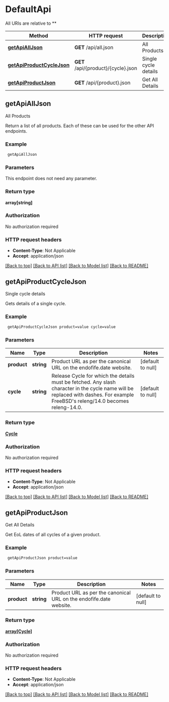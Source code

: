 # DefaultApi

All URIs are relative to **

Method | HTTP request | Description
------------- | ------------- | -------------
[**getApiAllJson**](DefaultApi.md#getApiAllJson) | **GET** /api/all.json | All Products
[**getApiProductCycleJson**](DefaultApi.md#getApiProductCycleJson) | **GET** /api/{product}/{cycle}.json | Single cycle details
[**getApiProductJson**](DefaultApi.md#getApiProductJson) | **GET** /api/{product}.json | Get All Details



## getApiAllJson

All Products

Return a list of all products. Each of these can be used for the other API endpoints.

### Example

```bash
 getApiAllJson
```

### Parameters

This endpoint does not need any parameter.

### Return type

**array[string]**

### Authorization

No authorization required

### HTTP request headers

- **Content-Type**: Not Applicable
- **Accept**: application/json

[[Back to top]](#) [[Back to API list]](../README.md#documentation-for-api-endpoints) [[Back to Model list]](../README.md#documentation-for-models) [[Back to README]](../README.md)


## getApiProductCycleJson

Single cycle details

Gets details of a single cycle.

### Example

```bash
 getApiProductCycleJson product=value cycle=value
```

### Parameters


Name | Type | Description  | Notes
------------- | ------------- | ------------- | -------------
 **product** | **string** | Product URL as per the canonical URL on the endofife.date website. | [default to null]
 **cycle** | **string** | Release Cycle for which the details must be fetched. Any slash character in the cycle name will be replaced with dashes. For example FreeBSD's releng/14.0 becomes releng-14.0. | [default to null]

### Return type

[**Cycle**](Cycle.md)

### Authorization

No authorization required

### HTTP request headers

- **Content-Type**: Not Applicable
- **Accept**: application/json

[[Back to top]](#) [[Back to API list]](../README.md#documentation-for-api-endpoints) [[Back to Model list]](../README.md#documentation-for-models) [[Back to README]](../README.md)


## getApiProductJson

Get All Details

Get EoL dates of all cycles of a given product.

### Example

```bash
 getApiProductJson product=value
```

### Parameters


Name | Type | Description  | Notes
------------- | ------------- | ------------- | -------------
 **product** | **string** | Product URL as per the canonical URL on the endofife.date website. | [default to null]

### Return type

[**array[Cycle]**](Cycle.md)

### Authorization

No authorization required

### HTTP request headers

- **Content-Type**: Not Applicable
- **Accept**: application/json

[[Back to top]](#) [[Back to API list]](../README.md#documentation-for-api-endpoints) [[Back to Model list]](../README.md#documentation-for-models) [[Back to README]](../README.md)

